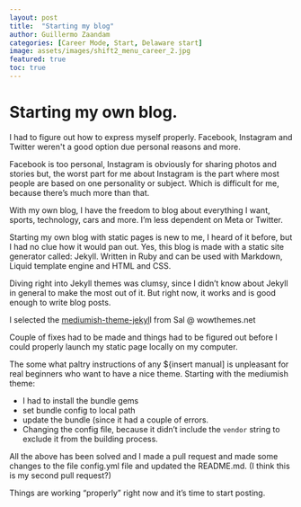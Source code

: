 ```yaml
---
layout: post
title:  "Starting my blog"
author: Guillermo Zaandam
categories: [Career Mode, Start, Delaware start]
image: assets/images/shift2_menu_career_2.jpg
featured: true
toc: true
---
```



# Starting my own blog.

I had to figure out how to express myself properly. Facebook, Instagram and Twitter weren't a good option due personal reasons and more.

Facebook is too personal, Instagram is obviously for sharing photos and stories but, the worst part for me about Instagram is the part where most people are based on one personality or subject. Which is difficult for me, because there’s much more than that.

With my own blog, I have the freedom to blog about everything I want, sports, technology, cars and more. I’m less dependent on Meta or Twitter.

Starting my own blog with static pages is new to me, I heard of it before, but I had no clue how it would pan out. Yes, this blog is made with a static site generator called: Jekyll.
Written in Ruby and can be used with Markdown, Liquid template engine and HTML and CSS.

Diving right into Jekyll themes was clumsy, since I didn’t know about Jekyll in general to make the most out of it. But right now, it works and is good enough to write blog posts.

I selected the [mediumish-theme-jekyl](https://github.com/wowthemesnet/mediumish-theme-jekyll)l from Sal @ wowthemes.net

Couple of fixes had to be made and things had to be figured out before I could properly launch my static page locally on my computer.

The some what paltry instructions of any ${insert manual] is unpleasant for real beginners who want to have a nice theme. Starting with the mediumish theme:

- I had to install the bundle gems
- set bundle config to local path
- update the bundle (since it had a couple of errors.
- Changing the config file, because it didn’t include the `vendor` string to exclude it from the building process.

All the above has been solved and I made a pull request and made some changes to the file config.yml file and updated the README.md. (I think this is my second pull request?)

Things are working “properly” right now and it’s time to start posting.